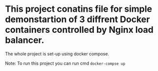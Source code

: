 # This project conatins file for simple demonstartion of 3 diffrent Docker containers controlled by Nginx load balancer.

The whole project is set-up using docker compose.

Note: To run this project you can run cmd `docker-compse up`

